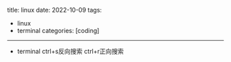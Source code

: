 title: linux
date: 2022-10-09
tags:
- linux
- terminal
categories: [coding]
---

- terminal ctrl+s反向搜索 ctrl+r正向搜索  
